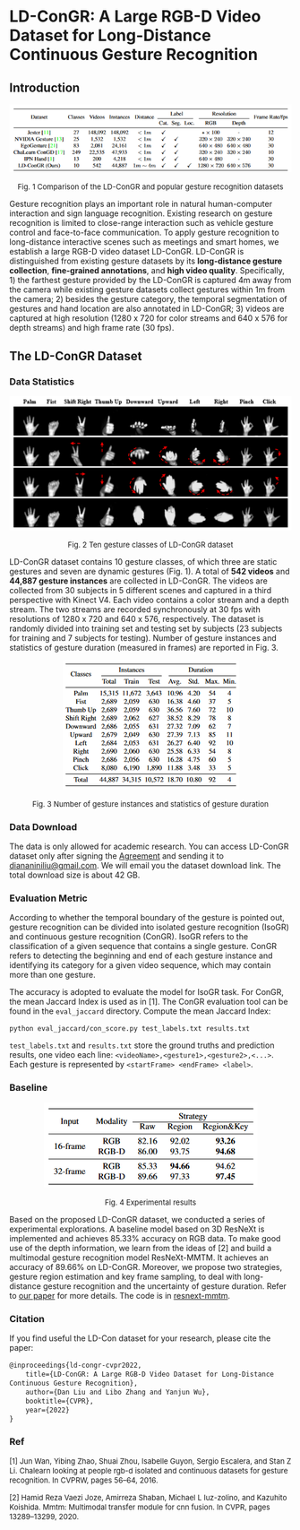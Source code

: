 # LD-ConGR: A Large RGB-D Video Dataset for Long-Distance Continuous Gesture Recognition

## Introduction
<div align=center><img  src=imgs/compare_table.png></div>
<p align="center"><font size=2>Fig. 1 Comparison of the LD-ConGR and popular gesture recognition datasets</font></p>

Gesture recognition plays an important role in natural human-computer interaction and sign language recognition. Existing research on gesture recognition is limited to close-range interaction such as vehicle gesture control and face-to-face communication. To apply gesture recognition to long-distance interactive scenes such as meetings and smart homes, we establish a large RGB-D video dataset LD-ConGR. LD-ConGR is distinguished from existing gesture datasets by its **long-distance gesture collection**, **fine-grained annotations**, and **high video quality**. Specifically, 1) the farthest gesture provided by the LD-ConGR is captured 4m away from the camera while existing gesture datasets collect gestures within 1m from the camera; 2) besides the gesture category, the temporal segmentation of gestures and hand location are also annotated in LD-ConGR; 3) videos are captured at high resolution (1280 x 720 for color streams and 640 x 576 for depth streams) and high frame rate (30 fps).

## The LD-ConGR Dataset
### Data Statistics
<div align=center><img  src=imgs/gestures.png></div>
<p align="center"><font size=2>Fig. 2 Ten gesture classes of LD-ConGR dataset</font></p>

LD-ConGR dataset contains 10 gesture classes, of which three are static gestures and seven are dynamic gestures (Fig. 1). A total of **542 videos** and **44,887 gesture instances** are collected in LD-ConGR. The videos are collected from 30 subjects in 5 different scenes and captured in a third perspective with Kinect V4. Each video contains a color stream and a depth stream. The two streams are recorded synchronously at 30 fps with resolutions of 1280 x 720 and 640 x 576, respectively. The dataset is randomly divided into training set and testing set by subjects (23 subjects for training and 7 subjects for testing). Number of gesture instances and statistics of gesture duration (measured in frames) are reported in Fig. 3. 
<!-- The 10 classes of gestures have high ease of use. We will continue to maintain the dataset and add new gesture classes. -->
<div align=center><img  src=imgs/data_statistics.png></div>
<p align="center"><font size=2>Fig. 3 Number of gesture instances and statistics of gesture duration</font></p>

### Data Download
The data is only allowed for academic research. You can access LD-ConGR dataset only after signing the [Agreement](Agreement.pdf) and sending it to diananiniliu@gmail.com. We will email you the dataset download link. The total download size is about 42 GB.

### Evaluation Metric
According to whether the temporal boundary of the gesture is pointed out, gesture recognition can be divided into isolated gesture recognition (IsoGR) and continuous gesture recognition (ConGR). IsoGR refers to the classification of a given sequence that contains a single gesture. ConGR refers to detecting the beginning and end of each gesture instance and identifying its category for a given video sequence, which may contain more than one gesture.

The accuracy is adopted to evaluate the model for IsoGR task. For ConGR, the mean Jaccard Index is used as in [1]. The ConGR evaluation tool can be found in the `eval_jaccard` directory. Compute the mean Jaccard Index:
```
python eval_jaccard/con_score.py test_labels.txt results.txt
```
`test_labels.txt` and `results.txt` store the ground truths and prediction results, one video each line: `<videoName>,<gesture1>,<gesture2>,<...>`. Each gesture is represented by `<startFrame> <endFrame> <label>`.


### Baseline
<div align=center><img  src=imgs/results.png></div>
<p align="center"><font size=2>Fig. 4 Experimental results</font></p>

Based on the proposed LD-ConGR dataset, we conducted a series of experimental explorations. A baseline model based on 3D ResNeXt is implemented and achieves 85.33% accuracy on RGB data. To make good use of the depth information, we learn from the ideas of [2] and build a multimodal gesture recognition model ResNeXt-MMTM. It achieves an accuracy of 89.66% on LD-ConGR. Moreover, we propose two strategies, gesture region estimation and key frame sampling, to deal with long-distance gesture recognition and the uncertainty of gesture duration. Refer to [our paper](LD-ConGR-CVPR2022.pdf) for more details. The code is in [resnext-mmtm](resnext-mmtm).

### Citation
If you find useful the LD-Con dataset for your research, please cite the paper:
```
@inproceedings{ld-congr-cvpr2022,
    title={LD-ConGR: A Large RGB-D Video Dataset for Long-Distance Continuous Gesture Recognition},
    author={Dan Liu and Libo Zhang and Yanjun Wu},
    booktitle={CVPR},
    year={2022}
}
```

### Ref
<font size=2.5>
[1] Jun Wan, Yibing Zhao, Shuai Zhou, Isabelle Guyon, Sergio Escalera, and Stan Z Li. Chalearn looking at people rgb-d isolated and continuous datasets for gesture recognition. In CVPRW, pages 56–64, 2016.  

[2] Hamid Reza Vaezi Joze, Amirreza Shaban, Michael L Iuz-zolino, and Kazuhito Koishida. Mmtm: Multimodal transfer module for cnn fusion. In CVPR, pages 13289–13299, 2020.
</font>
